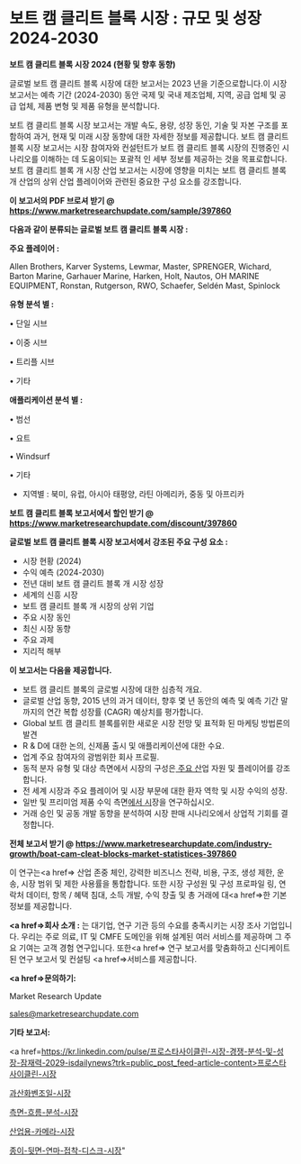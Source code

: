 # 보트 캠 클리트 블록 시장 : 규모 및 성장 2024-2030

<strong>보트 캠 클리트 블록 시장 2024 (현황 및 향후 동향)</strong>

글로벌 보트 캠 클리트 블록 시장에 대한 보고서는 2023 년을 기준으로합니다.이 시장 보고서는 예측 기간 (2024-2030) 동안 국제 및 국내 제조업체, 지역, 공급 업체 및 공급 업체, 제품 변형 및 제품 유형을 분석합니다.

보트 캠 클리트 블록 시장 보고서는 개발 속도, 용량, 성장 동인, 기술 및 자본 구조를 포함하여 과거, 현재 및 미래 시장 동향에 대한 자세한 정보를 제공합니다. 보트 캠 클리트 블록 시장 보고서는 시장 참여자와 컨설턴트가 보트 캠 클리트 블록 시장의 진행중인 시나리오를 이해하는 데 도움이되는 포괄적 인 세부 정보를 제공하는 것을 목표로합니다. 보트 캠 클리트 블록 개 시장 산업 보고서는 시장에 영향을 미치는 보트 캠 클리트 블록 개 산업의 상위 산업 플레이어와 관련된 중요한 구성 요소를 강조합니다.



<strong>이 보고서의 PDF 브로셔 받기 @ <a href=https://www.marketresearchupdate.com/sample/397860>https://www.marketresearchupdate.com/sample/397860</a></strong>



<strong>다음과 같이 분류되는 글로벌 보트 캠 클리트 블록 시장 :</strong>



<strong>주요 플레이어 :</strong>

Allen Brothers, Karver Systems, Lewmar, Master, SPRENGER, Wichard, Barton Marine, Garhauer Marine, Harken, Holt, Nautos, OH MARINE EQUIPMENT, Ronstan, Rutgerson, RWO, Schaefer, Seldén Mast, Spinlock



<strong>유형 분석 별 :</strong>

• 단일 시브

• 이중 시브

• 트리플 시브

• 기타



<strong>애플리케이션 분석 별 :</strong>

• 범선

• 요트

• Windsurf

• 기타

<ul>
  <li>지역별 : 북미, 유럽, 아시아 태평양, 라틴 아메리카, 중동 및 아프리카</li>
</ul>


<strong>보트 캠 클리트 블록 보고서에서 할인 받기 @ <a href=https://www.marketresearchupdate.com/discount/397860>https://www.marketresearchupdate.com/discount/397860</a></strong>



<strong>글로벌 보트 캠 클리트 블록 시장 보고서에서 강조된 주요 구성 요소 :</strong>
<ul>
  <li>시장 현황 (2024)</li>
  <li>수익 예측 (2024-2030)</li>
  <li>전년 대비 보트 캠 클리트 블록 개 시장 성장</li>
  <li>세계의 신흥 시장</li>
  <li>보트 캠 클리트 블록 개 시장의 상위 기업</li>
  <li>주요 시장 동인</li>
  <li>최신 시장 동향</li>
  <li>주요 과제</li>
  <li>지리적 해부</li>
</ul>


<strong>이 보고서는 다음을 제공합니다.</strong>
<ul>
  <li>보트 캠 클리트 블록의 글로벌 시장에 대한 심층적 개요.</li>
  <li>글로벌 산업 동향, 2015 년의 과거 데이터, 향후 몇 년 동안의 예측 및 예측 기간 말까지의 연간 복합 성장률 (CAGR) 예상치를 평가합니다.</li>
  <li>Global 보트 캠 클리트 블록를위한 새로운 시장 전망 및 표적화 된 마케팅 방법론의 발견</li>
  <li>R &amp; D에 대한 논의, 신제품 출시 및 애플리케이션에 대한 수요.</li>
  <li>업계 주요 참여자의 광범위한 회사 프로필.</li>
  <li>동적 분자 유형 및 대상 측면에서 시장의 구성은<a href=> 주요 산</a>업 자원 및 플레이어를 강조합니다.</li>
  <li>전 세계 시장과 주요 플레이어 및 시장 부문에 대한 환자 역학 및 시장 수익의 성장.</li>
  <li>일반 및 프리미엄 제품 수익 측면<a href=>에서 시</a>장을 연구하십시오.</li>
  <li>거래 승인 및 공동 개발 동향을 분석하여 시장 판매 시나리오에서 상업적 기회를 결정합니다.</li>
</ul>



<strong>전체 보고서 받기 @ <a href=https://www.marketresearchupdate.com/industry-growth/boat-cam-cleat-blocks-market-statistices-397860>https://www.marketresearchupdate.com/industry-growth/boat-cam-cleat-blocks-market-statistices-397860</a></strong>

이 연구는<a href=> 산업 존중</a> 체인, 강력한 비즈니스 전략, 비용, 구조, 생성 제한, 운송, 시장 범위 및 제한 사용률을 통합합니다. 또한 시장 구성원 및 구성 프로파일 링, 연락처 데이터, 항목 / 혜택 침대, 소득 개발, 수익 창출 및 총 거래에 대<a href=>한 기본 </a>정보를 제공합니다.



<strong><a href=>회사 소</a>개 :</strong>
는 대기업, 연구 기관 등의 수요를 충족시키는 시장 조사 기업입니다. 우리는 주로 의료, IT 및 CMFE 도메인을 위해 설계된 여러 서비스를 제공하며 그 주요 기여는 고객 경험 연구입니다. 또한<a href=> 연구 보</a>고서를 맞춤화하고 신디케이트 된 연구 보고서 및 컨설팅 <a href=>서비스</a>를 제공합니다.



<strong><a href=>문의하기:</a></strong>

Market Research Update

sales@marketresearchupdate.com



<strong>기타 보고서:</strong>

<a href=https://kr.linkedin.com/pulse/프로스타사이클린-시장-경쟁-분석-및-성장-잠재력-2029-isdailynews?trk=public_post_feed-article-content>프로스타사이클린-시장</a>

<a href=https://www.linkedin.com/pulse/과산화벤조일-시장-현재-및-미래-성장-2029-analytics-alchemy-360-analysis-mcldf/>과산화벤조일-시장</a>

<a href=https://www.linkedin.com/pulse/측면-흐름-분석-시장-세분화-연구-및-목표-고객2029년-survey-spotlight-pro-24-analysis-ra31f/>측면-흐름-분석-시장</a>

<a href=https://www.linkedin.com/pulse/산업용-카메라-시장-진입-전략-및-위험-평가2029년-consumer-connection-compendium-ana-zmxff/>산업용-카메라-시장</a>

<a href=https://www.linkedin.com/pulse/종이-뒷면-연마-접착-디스크-시장-동향-및-성장-전망-data-dive-diaries-24-analysis-0ytmc/>종이-뒷면-연마-접착-디스크-시장</a>"
